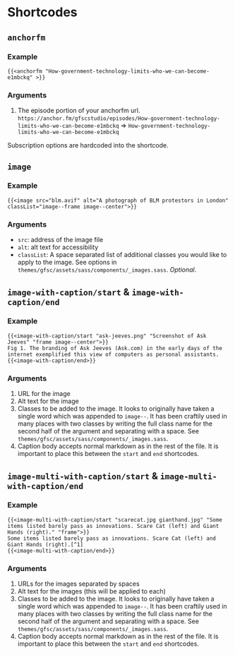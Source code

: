 # Shortcodes

## `anchorfm`

### Example

```
{{<anchorfm "How-government-technology-limits-who-we-can-become-e1mbckq" >}}
```

### Arguments

1. The episode portion of your anchorfm url. `https://anchor.fm/gfscstudio/episodes/How-government-technology-limits-who-we-can-become-e1mbckq` => `How-government-technology-limits-who-we-can-become-e1mbckq` 

Subscription options are hardcoded into the shortcode.

## `image`

### Example

```
{{<image src="blm.avif" alt="A photograph of BLM protestors in London" classList="image--frame image--center">}}
```

### Arguments

- `src`: address of the image file
- `alt`: alt text for accessibility
- `classList`: A space separated list of additional classes you would like to apply to the image. See options in `themes/gfsc/assets/sass/components/_images.sass`. *Optional*.

## `image-with-caption/start` & `image-with-caption/end` 

### Example

```
{{<image-with-caption/start "ask-jeeves.png" "Screenshot of Ask Jeeves" "frame image--center">}}
Fig 1. The branding of Ask Jeeves (Ask.com) in the early days of the internet exemplified this view of computers as personal assistants. 
{{<image-with-caption/end>}}
```

### Arguments

1. URL for the image
2. Alt text for the image
3. Classes to be added to the image. It looks to originally have taken a single word which was appended to `image--`. It has been craftily used in many places with two classes by writing the full class name for the second half of the argument and separating with a space. See `themes/gfsc/assets/sass/components/_images.sass`.
4. Caption body accepts normal markdown as in the rest of the file. It is important to place this between the `start` and `end` shortcodes.


## `image-multi-with-caption/start` & `image-multi-with-caption/end` 

### Example

```
{{<image-multi-with-caption/start "scarecat.jpg gianthand.jpg" "Some items listed barely pass as innovations. Scare Cat (left) and Giant Hands (right)." "frame">}}
Some items listed barely pass as innovations. Scare Cat (left) and Giant Hands (right).[^1] 
{{<image-multi-with-caption/end>}}
```

### Arguments

1. URLs for the images separated by spaces
2. Alt text for the images (this will be applied to each)
3. Classes to be added to the image. It looks to originally have taken a single word which was appended to `image--`. It has been craftily used in many places with two classes by writing the full class name for the second half of the argument and separating with a space. See `themes/gfsc/assets/sass/components/_images.sass`.
4. Caption body accepts normal markdown as in the rest of the file. It is important to place this between the `start` and `end` shortcodes.
